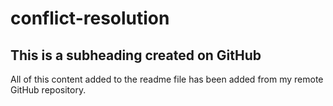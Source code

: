 # conflict-resolution

## This is a subheading created on GitHub
All of this content added to the readme file has been added from my remote GitHub repository.
